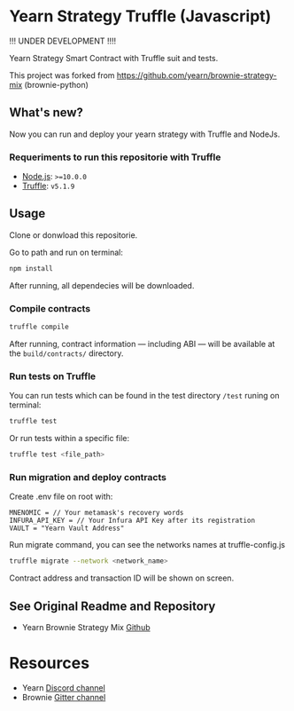 # Yearn Strategy Truffle (Javascript)

!!! UNDER DEVELOPMENT !!!!

Yearn Strategy Smart Contract with Truffle suit and tests.

This project was forked from https://github.com/yearn/brownie-strategy-mix (brownie-python)

## What's new?

Now you can run and deploy your yearn strategy with Truffle and NodeJs.

### Requeriments to run this repositorie with Truffle

- [Node.js](https://nodejs.org/download/release/latest-v10.x/): `>=10.0.0`
- [Truffle](https://www.trufflesuite.com/truffle): `v5.1.9`

## Usage

Clone or donwload this repositorie.

Go to path and run on terminal:

```sh
npm install
```
After running, all dependecies will be downloaded.

### Compile contracts

```sh
truffle compile
```

After running, contract information &mdash; including ABI &mdash; will be available at the `build/contracts/` directory.

### Run tests on Truffle

You can run tests which can be found in the test directory `/test` runing on terminal:

```sh
truffle test
```

Or run tests within a specific file:

```sh
truffle test <file_path>
```

### Run migration and deploy contracts

Create .env file on root with:

```
MNENOMIC = // Your metamask's recovery words
INFURA_API_KEY = // Your Infura API Key after its registration
VAULT = "Yearn Vault Address"
```
Run migrate command, you can see the networks names at truffle-config.js

```sh
truffle migrate --network <network_name>
```

Contract address and transaction ID will be shown on screen.

## See Original Readme and Repository

- Yearn Brownie Strategy Mix [Github](https://github.com/yearn/brownie-strategy-mix)

# Resources

- Yearn [Discord channel](https://discord.com/invite/6PNv2nF/)
- Brownie [Gitter channel](https://gitter.im/eth-brownie/community)
